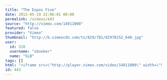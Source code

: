 ```yaml
---
title: "The Expos Five"
date: 2012-05-19 22:06:01 00:00
permalink: /videos/443
source: "http://vimeo.com/14011000"
featured: false
provider: "Vimeo"
thumbnail: "http://b.vimeocdn.com/ts/829/781/82978152_640.jpg"
user:
  id: 310
  username: "sbooker"
  name: "SLB"
tags: []
html: "<iframe src=\"http://player.vimeo.com/video/14011000\" width=\"960\" height=\"720\" frameborder=\"0\" webkitallowfullscreen mozallowfullscreen allowfullscreen></iframe>"
id: 443
---
```


